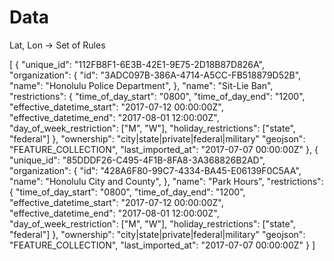 # Data

Lat, Lon -> Set of Rules

[
    {
        "unique_id": "112FB8F1-6E3B-42E1-9E75-2D18B87D826A",
        "organization": {
            "id": "3ADC097B-386A-4714-A5CC-FB518879D52B",
            "name": "Honolulu Police Department",
        },
        "name": "Sit-Lie Ban",
        "restrictions": {
            "time_of_day_start": "0800",
            "time_of_day_end": "1200",
            "effective_datetime_start": "2017-07-12 00:00:00Z",
            "effective_datetime_end": "2017-08-01 12:00:00Z",
            "day_of_week_restriction": ["M", "W"],
            "holiday_restrictions": ["state", "federal"]
        },
        "ownership": "city|state|private|federal|military"
        "geojson": "FEATURE_COLLECTION",
        "last_imported_at": "2017-07-07 00:00:00Z"
    },
    {
        "unique_id": "85DDDF26-C495-4F1B-8FA8-3A368826B2AD",
        "organization": {
            "id": "428A6F80-99C7-4334-BA45-E06139F0C5AA",
            "name": "Honolulu City and County",
        },
        "name": "Park Hours",
        "restrictions": {
            "time_of_day_start": "0800",
            "time_of_day_end": "1200",
            "effective_datetime_start": "2017-07-12 00:00:00Z",
            "effective_datetime_end": "2017-08-01 12:00:00Z",
            "day_of_week_restriction": ["M", "W"],
            "holiday_restrictions": ["state", "federal"]
        },
        "ownership": "city|state|private|federal|military"
        "geojson": "FEATURE_COLLECTION",
        "last_imported_at": "2017-07-07 00:00:00Z"
    }
]
